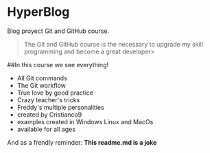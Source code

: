 # HyperBlog
Blog proyect Git and GitHub course.
>The Git and GitHub course is the necessary to upgrade my skill programming and become a great developer>

##In this course we see everything!
* All Git commands
* The Git workflow
* True love by good practice
* Crazy teacher's tricks
* Freddy's multiple personalities
* created by Cristianco9
* examples created in Windows Linux and MacOs
* available for all ages

And as a frendly reminder: **This readme.md is a joke**
